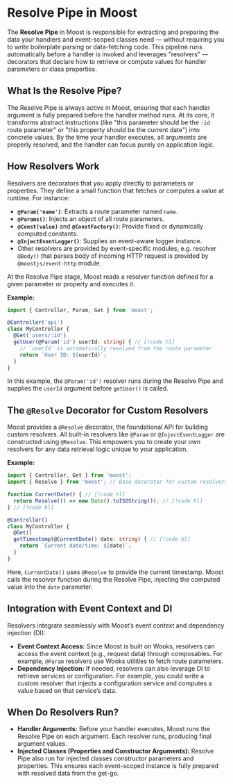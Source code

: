 # Resolve Pipe in Moost

The **Resolve Pipe** in Moost is responsible for extracting and preparing the data your handlers and event-scoped classes need — without requiring you to write boilerplate parsing or data-fetching code. This pipeline runs automatically before a handler is invoked and leverages "resolvers" — decorators that declare how to retrieve or compute values for handler parameters or class properties.

## What Is the Resolve Pipe?

The Resolve Pipe is always active in Moost, ensuring that each handler argument is fully prepared before the handler method runs. At its core, it transforms abstract instructions (like "this parameter should be the `:id` route parameter" or "this property should be the current date") into concrete values. By the time your handler executes, all arguments are properly resolved, and the handler can focus purely on application logic.

## How Resolvers Work

Resolvers are decorators that you apply directly to parameters or properties. They define a small function that fetches or computes a value at runtime. For instance:

- **`@Param('name')`**: Extracts a route parameter named `name`.
- **`@Params()`**: Injects an object of all route parameters.
- **`@Const(value)`** and **`@ConstFactory()`**: Provide fixed or dynamically computed constants.
- **`@InjectEventLogger()`**: Supplies an event-aware logger instance.
- Other resolvers are provided by event-specific modules, e.g. resolver `@Body()` that parses body of incoming HTTP request is provided by `@moostjs/event-http` module.

At the Resolve Pipe stage, Moost reads a resolver function defined for a given parameter or property and executes it.

**Example:**
```ts
import { Controller, Param, Get } from 'moost';

@Controller('api')
class MyController {
  @Get('users/:id')
  getUser(@Param('id') userId: string) { // [!code hl]
    // `userId` is automatically resolved from the route parameter
    return `User ID: ${userId}`;
  }
}
```

In this example, the `@Param('id')` resolver runs during the Resolve Pipe and supplies the `userId` argument before `getUser()` is called.

## The `@Resolve` Decorator for Custom Resolvers

Moost provides a `@Resolve` decorator, the foundational API for building custom resolvers. All built-in resolvers like `@Param` or `@InjectEventLogger` are constructed using `@Resolve`. This empowers you to create your own resolvers for any data retrieval logic unique to your application.

**Example:**
```ts
import { Controller, Get } from 'moost';
import { Resolve } from 'moost'; // Base decorator for custom resolvers

function CurrentDate() { // [!code hl]
  return Resolve(() => new Date().toISOString()); // [!code hl]
} // [!code hl]

@Controller()
class MyController {
  @Get()
  getTimestamp(@CurrentDate() date: string) { // [!code hl]
    return `Current date/time: ${date}`;
  }
}
```

Here, `CurrentDate()` uses `@Resolve` to provide the current timestamp. Moost calls the resolver function during the Resolve Pipe, injecting the computed value into the `date` parameter.

## Integration with Event Context and DI

Resolvers integrate seamlessly with Moost’s event context and dependency injection (DI):

- **Event Context Access:** Since Moost is built on Wooks, resolvers can access the event context (e.g., request data) through composables. For example, `@Param` resolvers use Wooks utilities to fetch route parameters.
- **Dependency Injection:** If needed, resolvers can also leverage DI to retrieve services or configuration. For example, you could write a custom resolver that injects a configuration service and computes a value based on that service’s data.

## When Do Resolvers Run?

- **Handler Arguments:** Before your handler executes, Moost runs the Resolve Pipe on each argument. Each resolver runs, producing final argument values.
- **Injected Classes (Properties and Constructor Arguments):** Resolve Pipe also run for injected classes constructor parameters and properties. This ensures each event-scoped instance is fully prepared with resolved data from the get-go.
